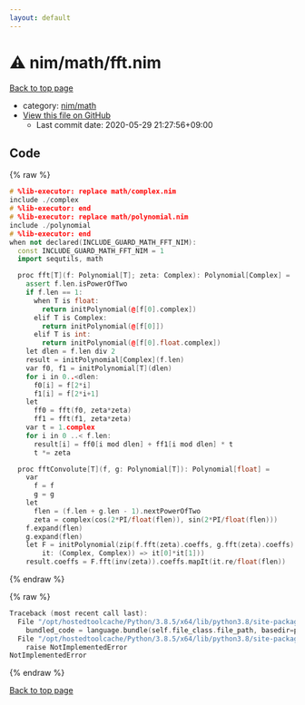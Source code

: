 ```yaml
---
layout: default
---
```


<!-- mathjax config similar to math.stackexchange -->
<script type="text/javascript" async
  src="https://cdnjs.cloudflare.com/ajax/libs/mathjax/2.7.5/MathJax.js?config=TeX-MML-AM_CHTML">
</script>
<script type="text/x-mathjax-config">
  MathJax.Hub.Config({
    TeX: { equationNumbers: { autoNumber: "AMS" }},
    tex2jax: {
      inlineMath: [ ['$','$'] ],
      processEscapes: true
    },
    "HTML-CSS": { matchFontHeight: false },
    displayAlign: "left",
    displayIndent: "2em"
  });
</script>

<script type="text/javascript" src="https://cdnjs.cloudflare.com/ajax/libs/jquery/3.4.1/jquery.min.js"></script>
<script src="https://cdn.jsdelivr.net/npm/jquery-balloon-js@1.1.2/jquery.balloon.min.js" integrity="sha256-ZEYs9VrgAeNuPvs15E39OsyOJaIkXEEt10fzxJ20+2I=" crossorigin="anonymous"></script>
<script type="text/javascript" src="../../../assets/js/copy-button.js"></script>
<link rel="stylesheet" href="../../../assets/css/copy-button.css" />


# :warning: nim/math/fft.nim

<a href="../../../index.html">Back to top page</a>

* category: <a href="../../../index.html#bd14bd52ccff4808e6325845b40c8b47">nim/math</a>
* <a href="{{ site.github.repository_url }}/blob/master/nim/math/fft.nim">View this file on GitHub</a>
    - Last commit date: 2020-05-29 21:27:56+09:00




## Code

<a id="unbundled"></a>
{% raw %}
```cpp
# %lib-executor: replace math/complex.nim
include ./complex
# %lib-executor: end
# %lib-executor: replace math/polynomial.nim
include ./polynomial
# %lib-executor: end
when not declared(INCLUDE_GUARD_MATH_FFT_NIM):
  const INCLUDE_GUARD_MATH_FFT_NIM = 1
  import sequtils, math

  proc fft[T](f: Polynomial[T]; zeta: Complex): Polynomial[Complex] =
    assert f.len.isPowerOfTwo
    if f.len == 1:
      when T is float:
        return initPolynomial(@[f[0].complex])
      elif T is Complex:
        return initPolynomial(@[f[0]])
      elif T is int:
        return initPolynomial(@[f[0].float.complex])
    let dlen = f.len div 2
    result = initPolynomial[Complex](f.len)
    var f0, f1 = initPolynomial[T](dlen)
    for i in 0..<dlen:
      f0[i] = f[2*i]
      f1[i] = f[2*i+1]
    let
      ff0 = fft(f0, zeta*zeta)
      ff1 = fft(f1, zeta*zeta)
    var t = 1.complex
    for i in 0 ..< f.len:
      result[i] = ff0[i mod dlen] + ff1[i mod dlen] * t
      t *= zeta

  proc fftConvolute[T](f, g: Polynomial[T]): Polynomial[float] =
    var
      f = f
      g = g
    let
      flen = (f.len + g.len - 1).nextPowerOfTwo
      zeta = complex(cos(2*PI/float(flen)), sin(2*PI/float(flen)))
    f.expand(flen)
    g.expand(flen)
    let F = initPolynomial(zip(f.fft(zeta).coeffs, g.fft(zeta).coeffs).map((
        it: (Complex, Complex)) => it[0]*it[1]))
    result.coeffs = F.fft(inv(zeta)).coeffs.mapIt(it.re/float(flen))

```
{% endraw %}

<a id="bundled"></a>
{% raw %}
```cpp
Traceback (most recent call last):
  File "/opt/hostedtoolcache/Python/3.8.5/x64/lib/python3.8/site-packages/onlinejudge_verify/docs.py", line 349, in write_contents
    bundled_code = language.bundle(self.file_class.file_path, basedir=pathlib.Path.cwd())
  File "/opt/hostedtoolcache/Python/3.8.5/x64/lib/python3.8/site-packages/onlinejudge_verify/languages/nim.py", line 86, in bundle
    raise NotImplementedError
NotImplementedError

```
{% endraw %}

<a href="../../../index.html">Back to top page</a>

